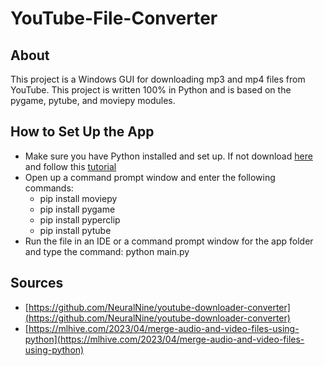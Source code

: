 # YouTube-File-Converter

## About
This project is a Windows GUI for downloading mp3 and mp4 files from YouTube. This project is written 100% in Python and is based on the pygame, pytube, and moviepy modules.

## How to Set Up the App
* Make sure you have Python installed and set up. If not download [here](https://www.python.org/downloads/) and follow this [tutorial](https://www.youtube.com/watch?v=9o4gDQvVkLU)
* Open up a command prompt window and enter the following commands:
   - pip install moviepy
   - pip install pygame
   - pip install pyperclip
   - pip install pytube
* Run the file in an IDE or a command prompt window for the app folder and type the command: python main.py

## Sources
* [https://github.com/NeuralNine/youtube-downloader-converter](https://github.com/NeuralNine/youtube-downloader-converter)
* [https://mlhive.com/2023/04/merge-audio-and-video-files-using-python](https://mlhive.com/2023/04/merge-audio-and-video-files-using-python)
